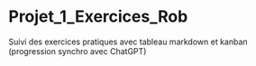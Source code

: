 # Projet_1_Exercices_Rob
Suivi des exercices pratiques avec tableau markdown et kanban (progression synchro avec ChatGPT)
